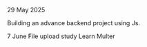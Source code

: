 29 May 2025

Building an advance backend project using Js.

7 June 
File upload study 
Learn Multer
